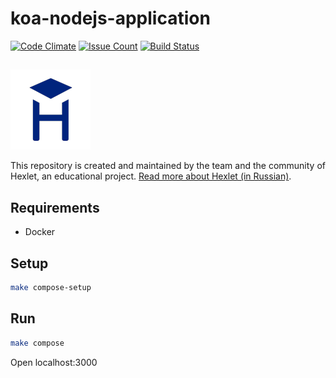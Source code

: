 # koa-nodejs-application

[![Code Climate](https://codeclimate.com/github/hexlet-boilerplates/koa-nodejs-application/badges/gpa.svg)](https://codeclimate.com/github/hexlet-boilerplates/koa-nodejs-application)
[![Issue Count](https://codeclimate.com/github/hexlet-boilerplates/koa-nodejs-application/badges/issue_count.svg)](https://codeclimate.com/github/hexlet-boilerplates/koa-nodejs-application)
[![Build Status](https://travis-ci.org/hexlet-boilerplates/koa-nodejs-application.svg?branch=master)](https://travis-ci.org/hexlet-boilerplates/koa-nodejs-application)

##
[![Hexlet Ltd. logo](https://raw.githubusercontent.com/Hexlet/hexletguides.github.io/master/images/hexlet_logo128.png)](https://ru.hexlet.io/pages/about?utm_source=github&utm_medium=link&utm_campaign=koa-nodejs-application)

This repository is created and maintained by the team and the community of Hexlet, an educational project. [Read more about Hexlet (in Russian)](https://ru.hexlet.io/pages/about?utm_source=github&utm_medium=link&utm_campaign=koa-nodejs-application).
##

## Requirements

* Docker

## Setup

```sh
make compose-setup
```

## Run

```sh
make compose
```

Open localhost:3000
